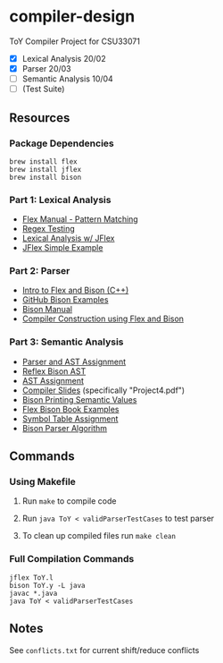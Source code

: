 # compiler-design
ToY Compiler Project for CSU33071

- [x] Lexical Analysis 20/02
- [x] Parser 20/03
- [ ] Semantic Analysis 10/04
- [ ] (Test Suite)

## Resources
### Package Dependencies
```
brew install flex
brew install jflex
brew install bison
```

### Part 1: Lexical Analysis
- [Flex Manual - Pattern Matching](https://westes.github.io/flex/manual/Patterns.html#Patterns)
- [Regex Testing](https://regex101.com/)
- [Lexical Analysis w/ JFlex](https://www.cs.auckland.ac.nz/courses/compsci330s1c/lectures/330ChaptersPDF/Chapt1.pdf)
- [JFlex Simple Example](https://jflex.de/manual.html#Example)

### Part 2: Parser
- [Intro to Flex and Bison (C++)](https://www.oreilly.com/library/view/flex-bison/9780596805418/ch01.html)
- [GitHub Bison Examples](https://github.com/valecor95/bison-flex-jflex-examples)
- [Bison Manual](https://www.gnu.org/software/bison/manual/bison.html#Java-Parsers)
- [Compiler Construction using Flex and Bison](https://www.admb-project.org/tools/flex/compiler.pdf)

### Part 3: Semantic Analysis
- [Parser and AST Assignment](https://courses.cs.washington.edu/courses/csep501/14sp/project/parser-ast.html)
- [Reflex Bison AST](https://github.com/UO-cis561/reflex-bison-ast)
- [AST Assignment](https://people.cs.pitt.edu/~jmisurda/teaching/cs2210/2134/cs2210-2134-project2.htm)
- [Compiler Slides](http://web.cecs.pdx.edu/~harry/compilers/slides/) (specifically "Project4.pdf")
- [Bison Printing Semantic Values](https://www.gnu.org/software/bison/manual/bison.html#Printer-Decl)
- [Flex Bison Book Examples](https://github.com/mbbill/flexbison/tree/master/flexbison)
- [Symbol Table Assignment](https://cs.gmu.edu/~dnord/cs440-540/cpaxi2.html)
- [Bison Parser Algorithm](http://web.mit.edu/gnu/doc/html/bison_8.html#SEC76)

## Commands
### Using Makefile

1. Run `make` to compile code

2. Run `java ToY < validParserTestCases` to test parser

3. To clean up compiled files run `make clean`

### Full Compilation Commands
```
jflex ToY.l
bison ToY.y -L java
javac *.java
java ToY < validParserTestCases
```

## Notes
See `conflicts.txt` for current shift/reduce conflicts